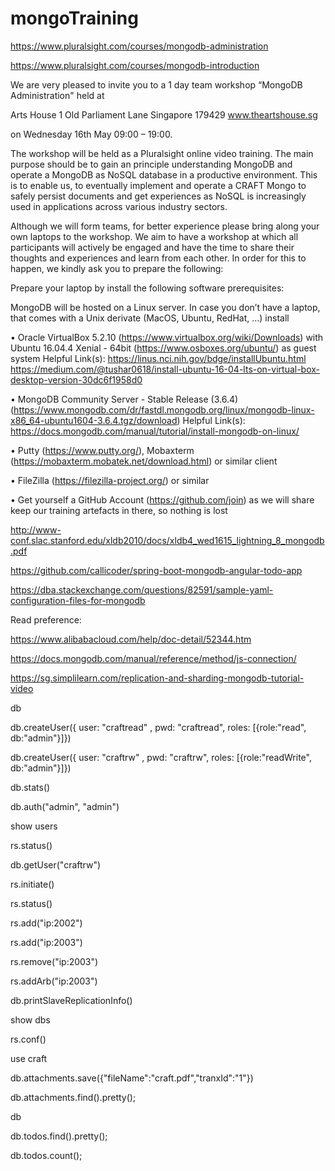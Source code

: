 # mongoTraining


https://www.pluralsight.com/courses/mongodb-administration

https://www.pluralsight.com/courses/mongodb-introduction

We are very pleased to invite you to a 1 day team workshop “MongoDB Administration" held at

Arts House
1 Old Parliament Lane
Singapore 179429
www.theartshouse.sg

on Wednesday 16th May 09:00 – 19:00.

The workshop will be held as a Pluralsight online video training. The main purpose should be to gain an principle understanding MongoDB and operate a MongoDB as NoSQL database in a productive environment. This is to enable us, to eventually implement and operate a CRAFT Mongo to safely persist documents and get experiences as NoSQL is increasingly used in applications across various industry sectors. 

Although we will form teams, for better experience please bring along your own laptops to the workshop. We aim to have a workshop at which all participants will actively be engaged and have the time to share their thoughts and experiences and learn from each other. In order for this to happen, we kindly ask you to prepare the following:

Prepare your laptop by install the following software prerequisites:

MongoDB will be hosted on a Linux server. In case you don’t have a laptop, that comes with a Unix derivate (MacOS, Ubuntu, RedHat, …) install

•	Oracle VirtualBox 5.2.10 (https://www.virtualbox.org/wiki/Downloads) with Ubuntu 16.04.4 Xenial - 64bit (https://www.osboxes.org/ubuntu/) as guest system
Helpful Link(s): 
https://linus.nci.nih.gov/bdge/installUbuntu.html
https://medium.com/@tushar0618/install-ubuntu-16-04-lts-on-virtual-box-desktop-version-30dc6f1958d0

•	MongoDB Community Server - Stable Release (3.6.4) (https://www.mongodb.com/dr/fastdl.mongodb.org/linux/mongodb-linux-x86_64-ubuntu1604-3.6.4.tgz/download)
Helpful Link(s): 
https://docs.mongodb.com/manual/tutorial/install-mongodb-on-linux/

•	Putty (https://www.putty.org/), Mobaxterm (https://mobaxterm.mobatek.net/download.html) or similar client 

•	FileZilla (https://filezilla-project.org/) or similar

•	Get yourself a GitHub Account (https://github.com/join) as we will share keep our training artefacts in there, so nothing is lost



http://www-conf.slac.stanford.edu/xldb2010/docs/xldb4_wed1615_lightning_8_mongodb.pdf

https://github.com/callicoder/spring-boot-mongodb-angular-todo-app


https://dba.stackexchange.com/questions/82591/sample-yaml-configuration-files-for-mongodb


Read preference:

https://www.alibabacloud.com/help/doc-detail/52344.htm

https://docs.mongodb.com/manual/reference/method/js-connection/

https://sg.simplilearn.com/replication-and-sharding-mongodb-tutorial-video



db

db.createUser({ user: "craftread" , pwd: "craftread", roles: [{role:"read", db:"admin"}]})

db.createUser({ user: "craftrw" , pwd: "craftrw", roles: [{role:"readWrite", db:"admin"}]})



db.stats()

db.auth("admin", "admin")

show users

rs.status()

db.getUser("craftrw")




rs.initiate()

rs.status()



rs.add("ip:2002")

rs.add("ip:2003")

rs.remove("ip:2003")

rs.addArb("ip:2003")


db.printSlaveReplicationInfo()

show dbs


rs.conf()


use craft

db.attachments.save({"fileName":"craft.pdf","tranxId":"1"})   

db.attachments.find().pretty();

db


db.todos.find().pretty();

db.todos.count();









